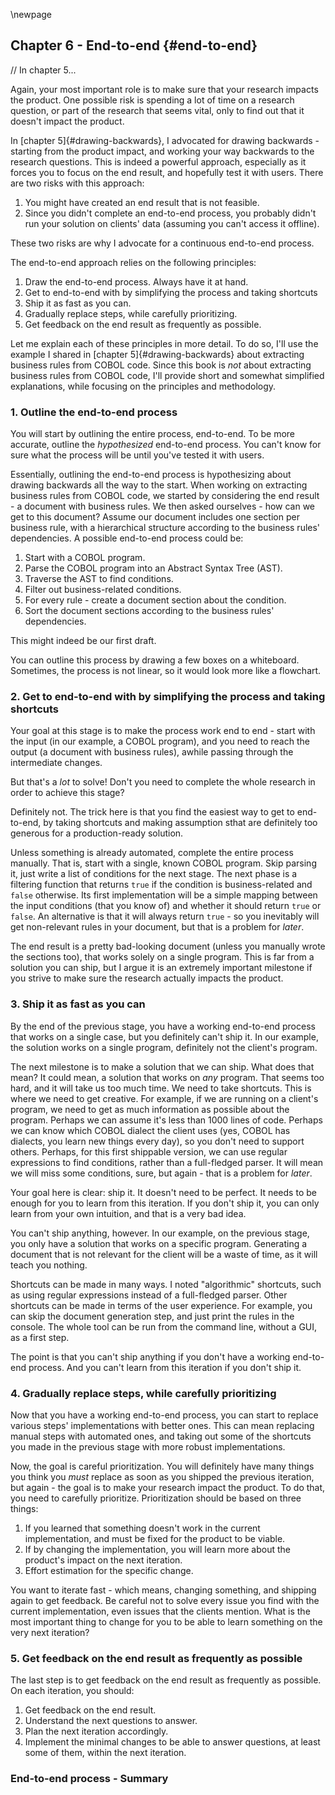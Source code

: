 \newpage

## Chapter 6 - End-to-end {#end-to-end}

// In chapter 5...

Again, your most important role is to make sure that your research impacts the product. One possible risk is spending a lot of time on a research question, or part of the research that seems vital, only to find out that it doesn't impact the product.

In [chapter 5]{#drawing-backwards}, I advocated for drawing backwards - starting from the product impact, and working your way backwards to the research questions. This is indeed a powerful approach, especially as it forces you to focus on the end result, and hopefully test it with users. There are two risks with this approach:

1. You might have created an end result that is not feasible.
2. Since you didn't complete an end-to-end process, you probably didn't run your solution on clients' data (assuming you can't access it offline).

These two risks are why I advocate for a continuous end-to-end process.

The end-to-end approach relies on the following principles:

1. Draw the end-to-end process. Always have it at hand.
2. Get to end-to-end with by simplifying the process and taking shortcuts
3. Ship it as fast as you can.
4. Gradually replace steps, while carefully prioritizing.
5. Get feedback on the end result as frequently as possible.

Let me explain each of these principles in more detail. To do so, I'll use the example I shared in [chapter 5]{#drawing-backwards} about extracting business rules from COBOL code. Since this book is *not* about extracting business rules from COBOL code, I'll provide short and somewhat simplified explanations, while focusing on the principles and methodology.

### 1. Outline the end-to-end process

You will start by outlining the entire process, end-to-end. To be more accurate, outline the *hypothesized* end-to-end process. You can't know for sure what the process will be until you've tested it with users.

Essentially, outlining the end-to-end process is hypothesizing about drawing backwards all the way to the start. When working on extracting business rules from COBOL code, we started by considering the end result - a document with business rules. We then asked ourselves - how can we get to this document? Assume our document includes one section per business rule, with a hierarchical structure according to the business rules' dependencies. A possible end-to-end process could be:

1. Start with a COBOL program.
2. Parse the COBOL program into an Abstract Syntax Tree (AST).
3. Traverse the AST to find conditions.
4. Filter out business-related conditions.
5. For every rule - create a document section about the condition.
6. Sort the document sections according to the business rules' dependencies.

This might indeed be our first draft.

You can outline this process by drawing a few boxes on a whiteboard. Sometimes, the process is not linear, so it would look more like a flowchart.

### 2. Get to end-to-end with by simplifying the process and taking shortcuts

Your goal at this stage is to make the process work end to end - start with the input (in our example, a COBOL program), and you need to reach the output (a document with business rules), awhile passing through the intermediate changes.

But that's a *lot* to solve! Don't you need to complete the whole research in order to achieve this stage?

Definitely not. The trick here is that you find the easiest way to get to end-to-end, by taking shortcuts and making assumption sthat are definitely too generous for a production-ready solution.

Unless something is already automated, complete the entire process manually. That is, start with a single, known COBOL program. Skip parsing it, just write a list of conditions for the next stage. The next phase is a filtering function that returns `true` if the condition is business-related and `false` otherwise. Its first implementation will be a simple mapping between the input conditions (that you know of) and whether it should return `true` or `false`. An alternative is that it will always return `true` - so you inevitably will get non-relevant rules in your document, but that is a problem for *later*.

The end result is a pretty bad-looking document (unless you manually wrote the sections too), that works solely on a single program. This is far from a solution you can ship, but I argue it is an extremely important milestone if you strive to make sure the research actually impacts the product.

### 3. Ship it as fast as you can

By the end of the previous stage, you have a working end-to-end process that works on a single case, but you definitely can't ship it. In our example, the solution works on a single program, definitely not the client's program.

The next milestone is to make a solution that we can ship. What does that mean? It could mean, a solution that works on *any* program. That seems too hard, and it will take us too much time. We need to take shortcuts. This is where we need to get creative. For example, if we are running on a client's program, we need to get as much information as possible about the program. Perhaps we can assume it's less than 1000 lines of code. Perhaps we can know which COBOL dialect the client uses (yes, COBOL has dialects, you learn new things every day), so you don't need to support others. Perhaps, for this first shippable version, we can use regular expressions to find conditions, rather than a full-fledged parser. It will mean we will miss some conditions, sure, but again - that is a problem for *later*.

Your goal here is clear: ship it. It doesn't need to be perfect. It needs to be enough for you to learn from this iteration. If you don't ship it, you can only learn from your own intuition, and that is a very bad idea.

You can't ship anything, however. In our example, on the previous stage, you only have a solution that works on a specific program. Generating a document that is not relevant for the client will be a waste of time, as it will teach you nothing.

Shortcuts can be made in many ways. I noted "algorithmic" shortcuts, such as using regular expressions instead of a full-fledged parser. Other shortcuts can be made in terms of the user experience. For example, you can skip the document generation step, and just print the rules in the console. The whole tool can be run from the command line, without a GUI, as a first step.

The point is that you can't ship anything if you don't have a working end-to-end process. And you can't learn from this iteration if you don't ship it.

### 4. Gradually replace steps, while carefully prioritizing

Now that you have a working end-to-end process, you can start to replace various steps' implementations with better ones. This can mean replacing manual steps with automated ones, and taking out some of the shortcuts you made in the previous stage with more robust implementations.

Now, the goal is careful prioritization. You will definitely have many things you think you *must* replace as soon as you shipped the previous iteration, but again - the goal is to make your research impact the product. To do that, you need to carefully prioritize. Prioritization should be based on three things:

1. If you learned that something doesn't work in the current implementation, and must be fixed for the product to be viable.
2. If by changing the implementation, you will learn more about the product's impact on the next iteration.
3. Effort estimation for the specific change.

You want to iterate fast - which means, changing something, and shipping again to get feedback. Be careful not to solve every issue you find with the current implementation, even issues that the clients mention. What is the most important thing to change for you to be able to learn something on the very next iteration?

### 5. Get feedback on the end result as frequently as possible

The last step is to get feedback on the end result as frequently as possible. On each iteration, you should:
1. Get feedback on the end result.
2. Understand the next questions to answer.
3. Plan the next iteration accordingly.
4. Implement the minimal changes to be able to answer questions, at least some of them, within the next iteration.

### End-to-end process - Summary


